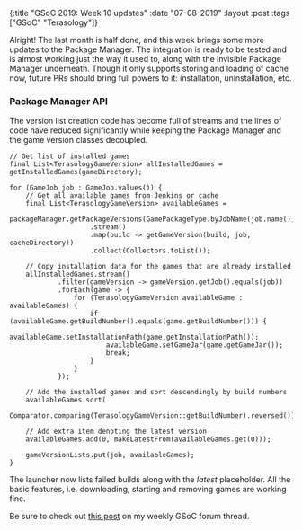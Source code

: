 {:title  "GSoC 2019: Week 10 updates"
 :date   "07-08-2019"
 :layout :post
 :tags   ["GSoC" "Terasology"]}

Alright! The last month is half done, and this week brings some more updates to the Package Manager. The integration is ready to be tested and is almost working just the way it used to, along with the invisible Package Manager underneath. Though it only supports storing and loading of cache now, future PRs should bring full powers to it: installation, uninstallation, etc. <!-- more -->

### Package Manager API

The version list creation code has become full of streams and the lines of code have reduced significantly while keeping the Package Manager and the game version classes decoupled.

```lang-java
// Get list of installed games
final List<TerasologyGameVersion> allInstalledGames = getInstalledGames(gameDirectory);

for (GameJob job : GameJob.values()) {
    // Get all available games from Jenkins or cache
    final List<TerasologyGameVersion> availableGames =
            packageManager.getPackageVersions(GamePackageType.byJobName(job.name()))
                    .stream()
                    .map(build -> getGameVersion(build, job, cacheDirectory))
                    .collect(Collectors.toList());

    // Copy installation data for the games that are already installed
    allInstalledGames.stream()
            .filter(gameVersion -> gameVersion.getJob().equals(job))
            .forEach(game -> {
                for (TerasologyGameVersion availableGame : availableGames) {
                    if (availableGame.getBuildNumber().equals(game.getBuildNumber())) {
                        availableGame.setInstallationPath(game.getInstallationPath());
                        availableGame.setGameJar(game.getGameJar());
                        break;
                    }
                }
            });

    // Add the installed games and sort descendingly by build numbers
    availableGames.sort(
        Comparator.comparing(TerasologyGameVersion::getBuildNumber).reversed());
        
    // Add extra item denoting the latest version
    availableGames.add(0, makeLatestFrom(availableGames.get(0)));

    gameVersionLists.put(job, availableGames);
}
```

The launcher now lists failed builds along with the _latest_ placeholder. All the basic features, i.e. downloading, starting and removing games are working fine.

Be sure to check out [this post](https://forum.terasology.org/threads/gsoc-2019-terasology-launcher-4-0.2268/post-16380) on my weekly GSoC forum thread.